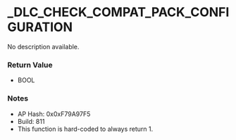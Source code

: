 # _DLC_CHECK_COMPAT_PACK_CONFIGURATION

No description available.

### Return Value
* BOOL

### Notes
* AP Hash: 0x0xF79A97F5
* Build: 811
* This function is hard-coded to always return 1.

